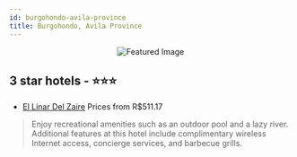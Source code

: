 ```yaml
---
id: burgohondo-avila-province
title: Burgohondo, Avila Province
---
```


<center><img src="https://i.travelapi.com/hotels/2000000/1560000/1556500/1556480/bf07e25b_z.jpg" alt="Featured Image" /></center>


##  3 star hotels - ⭐️⭐️⭐️

-    [El Linar Del Zaire](https://us.hurb.com/hotels/burgohondo/el-linar-del-zaire-JNP-JP624472?cmp=18055) Prices from R$511.17
   > Enjoy recreational amenities such as an outdoor pool and a lazy river. Additional features at this hotel include complimentary wireless Internet access, concierge services, and barbecue grills.
